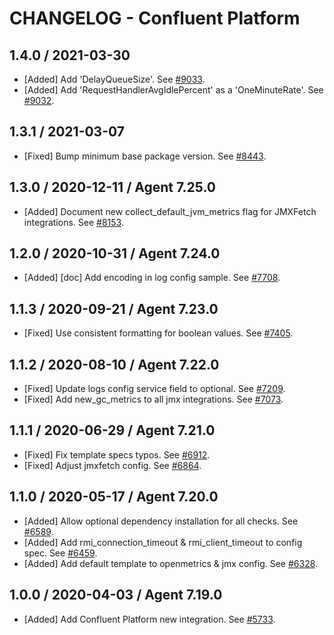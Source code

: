# CHANGELOG - Confluent Platform

## 1.4.0 / 2021-03-30

* [Added] Add 'DelayQueueSize'. See [#9033](https://github.com/DataDog/integrations-core/pull/9033).
* [Added] Add 'RequestHandlerAvgIdlePercent' as a 'OneMinuteRate'. See [#9032](https://github.com/DataDog/integrations-core/pull/9032).

## 1.3.1 / 2021-03-07

* [Fixed] Bump minimum base package version. See [#8443](https://github.com/DataDog/integrations-core/pull/8443).

## 1.3.0 / 2020-12-11 / Agent 7.25.0

* [Added] Document new collect_default_jvm_metrics flag for JMXFetch integrations. See [#8153](https://github.com/DataDog/integrations-core/pull/8153).

## 1.2.0 / 2020-10-31 / Agent 7.24.0

* [Added] [doc] Add encoding in log config sample. See [#7708](https://github.com/DataDog/integrations-core/pull/7708).

## 1.1.3 / 2020-09-21 / Agent 7.23.0

* [Fixed] Use consistent formatting for boolean values. See [#7405](https://github.com/DataDog/integrations-core/pull/7405).

## 1.1.2 / 2020-08-10 / Agent 7.22.0

* [Fixed] Update logs config service field to optional. See [#7209](https://github.com/DataDog/integrations-core/pull/7209).
* [Fixed] Add new_gc_metrics to all jmx integrations. See [#7073](https://github.com/DataDog/integrations-core/pull/7073).

## 1.1.1 / 2020-06-29 / Agent 7.21.0

* [Fixed] Fix template specs typos. See [#6912](https://github.com/DataDog/integrations-core/pull/6912).
* [Fixed] Adjust jmxfetch config. See [#6864](https://github.com/DataDog/integrations-core/pull/6864).

## 1.1.0 / 2020-05-17 / Agent 7.20.0

* [Added] Allow optional dependency installation for all checks. See [#6589](https://github.com/DataDog/integrations-core/pull/6589).
* [Added] Add rmi_connection_timeout & rmi_client_timeout to config spec. See [#6459](https://github.com/DataDog/integrations-core/pull/6459).
* [Added] Add default template to openmetrics & jmx config. See [#6328](https://github.com/DataDog/integrations-core/pull/6328).

## 1.0.0 / 2020-04-03 / Agent 7.19.0

* [Added] Add Confluent Platform new integration. See [#5733](https://github.com/DataDog/integrations-core/pull/5733).


